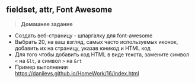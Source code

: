 
## fieldset, attr, Font Awesome

> **Домашнее задание**
- Создать веб-страницу - шпаргалку для font-awesome
- Выбрать 20, на ваш взгляд, самых часто используемых иконок, добавить их на страницу, указав юникод и HTML код
- Для того чтобы добавить код HTML в виде текста, замените символ `<` на `&lt`, а символ `>` на `&rt`
- Пример выполнения https://danilevs.github.io/HomeWork/16/index.html
